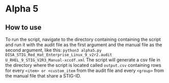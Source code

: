 # Alpha 5

## How to use
To run the script, navigate to the directory containing containing the script and run it with the audit file as the first argument and the manual file as the second argument, like this:
`python3 alpha5.py DISA_STIG_Red_Hat_Enterprise_Linux_9_v2r2.audit U_RHEL_9_STIG_V2R3_Manual-xccdf.xml`
The script will generate a csv file in the directory where the script is located called `output.csv` containing rows for every `<item> or <custom_item` from the audit file and every `<group>` from the manual file that share a STIG-ID.
